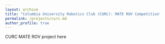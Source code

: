 ```yaml
---
layout: archive
title: "Columbia University Robotics Club (CURC): MATE ROV Competition"
permalink: /projects/curc.md
author_profile: true
---
```


CURC MATE ROV project here